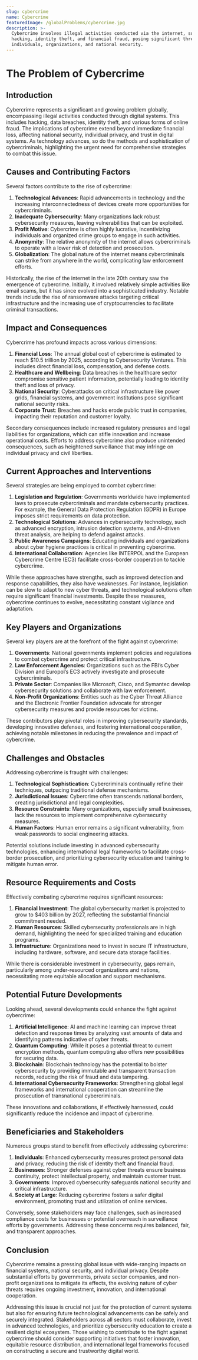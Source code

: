 ```yaml
---
slug: cybercrime
name: Cybercrime
featuredImage: /globalProblems/cybercrime.jpg
description: >-
  Cybercrime involves illegal activities conducted via the internet, such as
  hacking, identity theft, and financial fraud, posing significant threats to
  individuals, organizations, and national security.
---
```

# The Problem of Cybercrime

## Introduction
Cybercrime represents a significant and growing problem globally, encompassing illegal activities conducted through digital systems. This includes hacking, data breaches, identity theft, and various forms of online fraud. The implications of cybercrime extend beyond immediate financial loss, affecting national security, individual privacy, and trust in digital systems. As technology advances, so do the methods and sophistication of cybercriminals, highlighting the urgent need for comprehensive strategies to combat this issue.

## Causes and Contributing Factors
Several factors contribute to the rise of cybercrime:

1. **Technological Advances**: Rapid advancements in technology and the increasing interconnectedness of devices create more opportunities for cybercriminals.
2. **Inadequate Cybersecurity**: Many organizations lack robust cybersecurity measures, leaving vulnerabilities that can be exploited.
3. **Profit Motive**: Cybercrime is often highly lucrative, incentivizing individuals and organized crime groups to engage in such activities.
4. **Anonymity**: The relative anonymity of the internet allows cybercriminals to operate with a lower risk of detection and prosecution.
5. **Globalization**: The global nature of the internet means cybercriminals can strike from anywhere in the world, complicating law enforcement efforts.

Historically, the rise of the internet in the late 20th century saw the emergence of cybercrime. Initially, it involved relatively simple activities like email scams, but it has since evolved into a sophisticated industry. Notable trends include the rise of ransomware attacks targeting critical infrastructure and the increasing use of cryptocurrencies to facilitate criminal transactions.

## Impact and Consequences
Cybercrime has profound impacts across various dimensions:

1. **Financial Loss**: The annual global cost of cybercrime is estimated to reach $10.5 trillion by 2025, according to Cybersecurity Ventures. This includes direct financial loss, compensation, and defense costs.
2. **Healthcare and Wellbeing**: Data breaches in the healthcare sector compromise sensitive patient information, potentially leading to identity theft and loss of privacy.
3. **National Security**: Cyberattacks on critical infrastructure like power grids, financial systems, and government institutions pose significant national security risks.
4. **Corporate Trust**: Breaches and hacks erode public trust in companies, impacting their reputation and customer loyalty.

Secondary consequences include increased regulatory pressures and legal liabilities for organizations, which can stifle innovation and increase operational costs. Efforts to address cybercrime also produce unintended consequences, such as heightened surveillance that may infringe on individual privacy and civil liberties.

## Current Approaches and Interventions
Several strategies are being employed to combat cybercrime:

1. **Legislation and Regulation**: Governments worldwide have implemented laws to prosecute cybercriminals and mandate cybersecurity practices. For example, the General Data Protection Regulation (GDPR) in Europe imposes strict requirements on data protection.
2. **Technological Solutions**: Advances in cybersecurity technology, such as advanced encryption, intrusion detection systems, and AI-driven threat analysis, are helping to defend against attacks.
3. **Public Awareness Campaigns**: Educating individuals and organizations about cyber hygiene practices is critical in preventing cybercrime.
4. **International Collaboration**: Agencies like INTERPOL and the European Cybercrime Centre (EC3) facilitate cross-border cooperation to tackle cybercrime.

While these approaches have strengths, such as improved detection and response capabilities, they also have weaknesses. For instance, legislation can be slow to adapt to new cyber threats, and technological solutions often require significant financial investments. Despite these measures, cybercrime continues to evolve, necessitating constant vigilance and adaptation.

## Key Players and Organizations
Several key players are at the forefront of the fight against cybercrime:

1. **Governments**: National governments implement policies and regulations to combat cybercrime and protect critical infrastructure.
2. **Law Enforcement Agencies**: Organizations such as the FBI’s Cyber Division and Europol’s EC3 actively investigate and prosecute cybercriminals.
3. **Private Sector**: Companies like Microsoft, Cisco, and Symantec develop cybersecurity solutions and collaborate with law enforcement.
4. **Non-Profit Organizations**: Entities such as the Cyber Threat Alliance and the Electronic Frontier Foundation advocate for stronger cybersecurity measures and provide resources for victims.

These contributors play pivotal roles in improving cybersecurity standards, developing innovative defenses, and fostering international cooperation, achieving notable milestones in reducing the prevalence and impact of cybercrime.

## Challenges and Obstacles
Addressing cybercrime is fraught with challenges:

1. **Technological Sophistication**: Cybercriminals continually refine their techniques, outpacing traditional defense mechanisms.
2. **Jurisdictional Issues**: Cybercrime often transcends national borders, creating jurisdictional and legal complexities.
3. **Resource Constraints**: Many organizations, especially small businesses, lack the resources to implement comprehensive cybersecurity measures.
4. **Human Factors**: Human error remains a significant vulnerability, from weak passwords to social engineering attacks.

Potential solutions include investing in advanced cybersecurity technologies, enhancing international legal frameworks to facilitate cross-border prosecution, and prioritizing cybersecurity education and training to mitigate human error.

## Resource Requirements and Costs
Effectively combating cybercrime requires significant resources:

1. **Financial Investment**: The global cybersecurity market is projected to grow to $403 billion by 2027, reflecting the substantial financial commitment needed.
2. **Human Resources**: Skilled cybersecurity professionals are in high demand, highlighting the need for specialized training and education programs.
3. **Infrastructure**: Organizations need to invest in secure IT infrastructure, including hardware, software, and secure data storage facilities.

While there is considerable investment in cybersecurity, gaps remain, particularly among under-resourced organizations and nations, necessitating more equitable allocation and support mechanisms.

## Potential Future Developments
Looking ahead, several developments could enhance the fight against cybercrime:

1. **Artificial Intelligence**: AI and machine learning can improve threat detection and response times by analyzing vast amounts of data and identifying patterns indicative of cyber threats.
2. **Quantum Computing**: While it poses a potential threat to current encryption methods, quantum computing also offers new possibilities for securing data.
3. **Blockchain**: Blockchain technology has the potential to bolster cybersecurity by providing immutable and transparent transaction records, reducing the risk of fraud and data tampering.
4. **International Cybersecurity Frameworks**: Strengthening global legal frameworks and international cooperation can streamline the prosecution of transnational cybercriminals.

These innovations and collaborations, if effectively harnessed, could significantly reduce the incidence and impact of cybercrime.

## Beneficiaries and Stakeholders
Numerous groups stand to benefit from effectively addressing cybercrime:

1. **Individuals**: Enhanced cybersecurity measures protect personal data and privacy, reducing the risk of identity theft and financial fraud.
2. **Businesses**: Stronger defenses against cyber threats ensure business continuity, protect intellectual property, and maintain customer trust.
3. **Governments**: Improved cybersecurity safeguards national security and critical infrastructure.
4. **Society at Large**: Reducing cybercrime fosters a safer digital environment, promoting trust and utilization of online services.

Conversely, some stakeholders may face challenges, such as increased compliance costs for businesses or potential overreach in surveillance efforts by governments. Addressing these concerns requires balanced, fair, and transparent approaches.

## Conclusion
Cybercrime remains a pressing global issue with wide-ranging impacts on financial systems, national security, and individual privacy. Despite substantial efforts by governments, private sector companies, and non-profit organizations to mitigate its effects, the evolving nature of cyber threats requires ongoing investment, innovation, and international cooperation. 

Addressing this issue is crucial not just for the protection of current systems but also for ensuring future technological advancements can be safely and securely integrated. Stakeholders across all sectors must collaborate, invest in advanced technologies, and prioritize cybersecurity education to create a resilient digital ecosystem. Those wishing to contribute to the fight against cybercrime should consider supporting initiatives that foster innovation, equitable resource distribution, and international legal frameworks focused on constructing a secure and trustworthy digital world.
